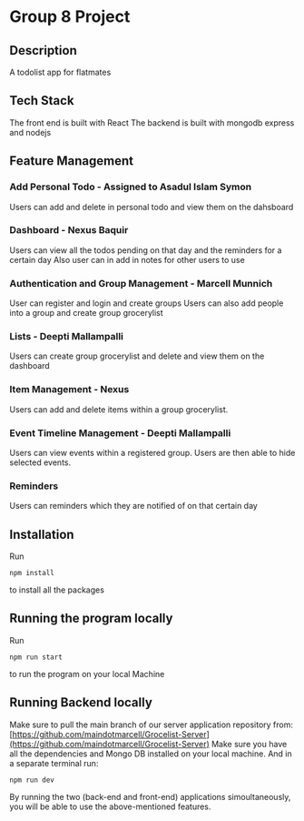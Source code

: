 # Group 8 Project
## Description
A todolist app for flatmates 

## Tech Stack
The front end is built with React 
The backend is built with mongodb express and nodejs 

## Feature Management

### Add Personal Todo - Assigned to Asadul Islam Symon
Users can add and delete  in personal todo and view them on the dahsboard


### Dashboard - Nexus Baquir 
Users can view all the todos pending on that day and the reminders for a certain day
Also user can in add in notes for other users to use

### Authentication and Group Management -  Marcell Munnich 
User can register and login and create groups
Users can also add people into a group and create group grocerylist 

### Lists - Deepti Mallampalli 
Users can create group grocerylist and delete and view them on the dashboard

### Item Management - Nexus
Users can add and delete items within a group grocerylist.

### Event Timeline Management - Deepti Mallampalli
Users can view events within a registered group. Users are then able to hide selected events.
### Reminders 
Users can reminders which they are notified of on that certain day

## Installation
Run
``` 
npm install
```
to install all the packages

## Running the program locally

Run 
```
npm run start

```
to run the program on your local Machine

## Running Backend locally

Make sure to pull the main branch of our server application repository from: [https://github.com/maindotmarcell/Grocelist-Server](https://github.com/maindotmarcell/Grocelist-Server) 
Make sure you have all the dependencies and Mongo DB installed on your local machine.
And in a separate terminal run:
```
npm run dev
```

By running the two (back-end and front-end) applications simoultaneously, you will be able to use the above-mentioned features.
